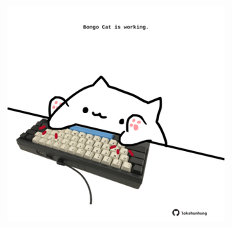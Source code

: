 <!-- built at 26/01/2021, 21:01:19 UTC -->
<p align="center">
  <img width="500" height="500" src="./ReadmeImage.svg">
</p>
